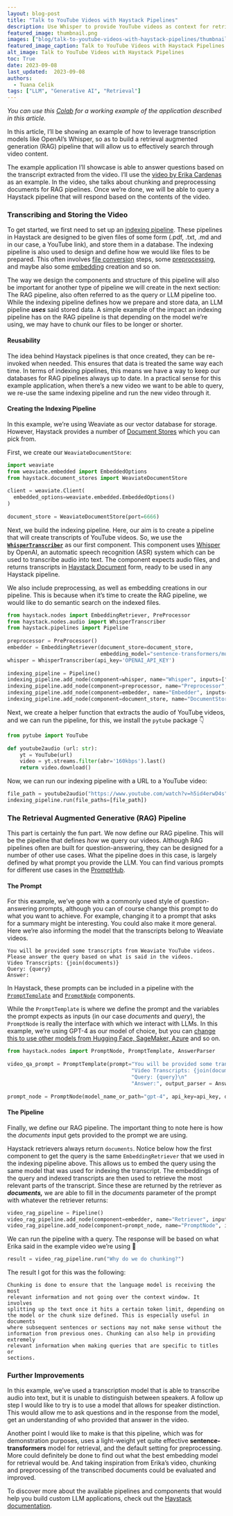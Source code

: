 ```yaml
---
layout: blog-post
title: "Talk to YouTube Videos with Haystack Pipelines"
description: Use Whisper to provide YouTube videos as context for retrieval augmented generation
featured_image: thumbnail.png
images: ["blog/talk-to-youtube-videos-with-haystack-pipelines/thumbnail.png"]
featured_image_caption: Talk to YouTube Videos with Haystack Pipelines
alt_image: Talk to YouTube Videos with Haystack Pipelines
toc: True
date: 2023-09-08
last_updated:  2023-09-08
authors:
  - Tuana Celik
tags: ["LLM", "Generative AI", "Retrieval"]
---
```



_You can use this_ [_Colab_](https://colab.research.google.com/drive/1sZM5Y1NkPOy3y8HCsecsmhjImrARIVru?usp=sharing) _for a working example of the application described in this article._

In this article, I’ll be showing an example of how to leverage transcription models like OpenAI’s Whisper, so as to build a retrieval augmented generation (RAG) pipeline that will allow us to effectively search through video content.

The example application I’ll showcase is able to answer questions based on the transcript extracted from the video. I’ll use the [video by Erika Cardenas](https://www.youtube.com/watch?v=h5id4erwD4s) as an example. In the video, she talks about chunking and preprocessing documents for RAG pipelines. Once we’re done, we will be able to query a Haystack pipeline that will respond based on the contents of the video.

### Transcribing and Storing the Video

To get started, we first need to set up an [indexing pipeline](https://docs.haystack.deepset.ai/docs/pipelines#indexing-pipelines). These pipelines in Haystack are designed to be given files of some form (.pdf, .txt, .md and in our case, a YouTube link), and store them in a database. The indexing pipeline is also used to design and define how we would like files to be prepared. This often involves [file conversion](https://docs.haystack.deepset.ai/docs/file_converters) steps, some [preprocessing](https://docs.haystack.deepset.ai/docs/preprocessor), and maybe also some [embedding](https://docs.haystack.deepset.ai/docs/retriever#embedding-retrieval-recommended) creation and so on.

The way we design the components and structure of this pipeline will also be important for another type of pipeline we will create in the next section: The RAG pipeline, also often referred to as the query or LLM pipeline too. While the indexing pipeline defines how we prepare and store data, an LLM pipeline **_uses_** said stored data. A simple example of the impact an indexing pipeline has on the RAG pipeline is that depending on the model we’re using, we may have to chunk our files to be longer or shorter.

#### Reusability

The idea behind Haystack pipelines is that once created, they can be re-invoked when needed. This ensures that data is treated the same way each time. In terms of indexing pipelines, this means we have a way to keep our databases for RAG pipelines always up to date. In a practical sense for this example application, when there’s a new video we want to be able to query, we re-use the same indexing pipeline and run the new video through it.

#### Creating the Indexing Pipeline

In this example, we’re using Weaviate as our vector database for storage. However, Haystack provides a number of [Document Stores](https://haystack.deepset.ai/integrations?type=Document+Store) which you can pick from.

First, we create our `WeaviateDocumentStore`:
```python
import weaviate  
from weaviate.embedded import EmbeddedOptions  
from haystack.document_stores import WeaviateDocumentStore  
  
client = weaviate.Client(  
  embedded_options=weaviate.embedded.EmbeddedOptions()  
)  
  
document_store = WeaviateDocumentStore(port=6666)
```
Next, we build the indexing pipeline. Here, our aim is to create a pipeline that will create transcripts of YouTube videos. So, we use the [**`WhisperTranscriber`**](https://docs.haystack.deepset.ai/docs/whisper_transcriber) as our first component. This component uses [Whisper](https://openai.com/research/whisper) by OpenAI, an automatic speech recognition (ASR) system which can be used to transcribe audio into text. The component expects audio files, and returns transcripts in [Haystack Document](https://docs.haystack.deepset.ai/docs/documents_answers_labels) form, ready to be used in any Haystack pipeline.

We also include preprocessing, as well as embedding creations in our pipeline. This is because when it’s time to create the RAG pipeline, we would like to do semantic search on the indexed files.
```python
from haystack.nodes import EmbeddingRetriever, PreProcessor  
from haystack.nodes.audio import WhisperTranscriber  
from haystack.pipelines import Pipeline  
  
preprocessor = PreProcessor()  
embedder = EmbeddingRetriever(document_store=document_store,   
                              embedding_model="sentence-transformers/multi-qa-mpnet-base-dot-v1")  
whisper = WhisperTranscriber(api_key='OPENAI_API_KEY')  
  
indexing_pipeline = Pipeline()  
indexing_pipeline.add_node(component=whisper, name="Whisper", inputs=["File"])  
indexing_pipeline.add_node(component=preprocessor, name="Preprocessor", inputs=["Whisper"])  
indexing_pipeline.add_node(component=embedder, name="Embedder", inputs=["Preprocessor"])  
indexing_pipeline.add_node(component=document_store, name="DocumentStore", inputs=["Embedder"])
```
Next, we create a helper function that extracts the audio of YouTube videos, and we can run the pipeline, for this, we install the `pytube` package 👇
```python
from pytube import YouTube  
  
def youtube2audio (url: str):  
    yt = YouTube(url)  
    video = yt.streams.filter(abr='160kbps').last()  
    return video.download()
```
Now, we can run our indexing pipeline with a URL to a YouTube video:
```python
file_path = youtube2audio("https://www.youtube.com/watch?v=h5id4erwD4s")  
indexing_pipeline.run(file_paths=[file_path])
```
### The Retrieval Augmented Generative (RAG) Pipeline

This part is certainly the fun part. We now define our RAG pipeline. This will be the pipeline that defines _how_ we query our videos. Although RAG pipelines often are built for question-answering, they can be designed for a number of other use cases. What the pipeline does in this case, is largely defined by what prompt you provide the LLM. You can find various prompts for different use cases in the [PromptHub](https://prompthub.deepset.ai/).

#### The Prompt

For this example, we’ve gone with a commonly used style of question-answering prompts, although you can of course change this prompt to do what you want to achieve. For example, changing it to a prompt that asks for a summary might be interesting. You could also make it more general. Here we’re also informing the model that the transcripts belong to Weaviate videos.
```
You will be provided some transcripts from Weaviate YouTube videos.   
Please answer the query based on what is said in the videos.  
Video Transcripts: {join(documents)}  
Query: {query}  
Answer:
```
In Haystack, these prompts can be included in a pipeline with the [`PromptTemplate`](https://docs.haystack.deepset.ai/docs/prompt_node#prompttemplates) and [`PromptNode`](https://docs.haystack.deepset.ai/docs/prompt_node) components.

While the `PromptTemplate` is where we define the prompt and the variables the prompt expects as inputs (in our case _documents_ and _query_), the `PromptNode` is really the interface with which we interact with LLMs. In this example, we’re using GPT-4 as our model of choice, but you can [change this to use other models from Hugging Face, SageMaker, Azure](https://docs.haystack.deepset.ai/docs/prompt_node#models) and so on.
```python
from haystack.nodes import PromptNode, PromptTemplate, AnswerParser  
  
video_qa_prompt = PromptTemplate(prompt="You will be provided some transcripts from Weaviate YouTube videos. Please answer the query based on what is said in the videos.\n"  
                                        "Video Transcripts: {join(documents)}\n"  
                                        "Query: {query}\n"  
                                        "Answer:", output_parser = AnswerParser())  
  
prompt_node = PromptNode(model_name_or_path="gpt-4", api_key=api_key, default_prompt_template=video_qa_prompt)
```
#### The Pipeline

Finally, we define our RAG pipeline. The important thing to note here is how the _documents_ input gets provided to the prompt we are using.

Haystack retrievers always return `documents`. Notice below how the first component to get the query is the same `EmbeddingRetriever` that we used in the indexing pipeline above. This allows us to embed the query using the same model that was used for indexing the transcript. The embeddings of the query and indexed transcripts are then used to retrieve the most relevant parts of the transcript. Since these are returned by the retriever as **_documents,_** we are able to fill in the _documents_ parameter of the prompt with whatever the retriever returns:
```python
video_rag_pipeline = Pipeline()  
video_rag_pipeline.add_node(component=embedder, name="Retriever", inputs=["Query"])  
video_rag_pipeline.add_node(component=prompt_node, name="PromptNode", inputs=["Retriever"])
```
We can run the pipeline with a query. The response will be based on what Erika said in the example video we’re using 🤗
```python
result = video_rag_pipeline.run("Why do we do chunking?")
```
The result I got for this was the following:
```
Chunking is done to ensure that the language model is receiving the most   
relevant information and not going over the context window. It involves   
splitting up the text once it hits a certain token limit, depending on   
the model or the chunk size defined. This is especially useful in documents   
where subsequent sentences or sections may not make sense without the   
information from previous ones. Chunking can also help in providing extremely   
relevant information when making queries that are specific to titles or   
sections.
```
### Further Improvements

In this example, we’ve used a transcription model that is able to transcribe audio into text, but it is unable to distinguish between speakers. A follow up step I would like to try is to use a model that allows for speaker distinction. This would allow me to ask questions and in the response from the model, get an understanding of who provided that answer in the video.

Another point I would like to make is that this pipeline, which was for demonstration purposes, uses a light-weight yet quite effective **sentence-transformers** model for retrieval, and the default setting for preprocessing. More could definitely be done to find out what the best embedding model for retrieval would be. And taking inspiration from Erika’s video, chunking and preprocessing of the transcribed documents could be evaluated and improved.

To discover more about the available pipelines and components that would help you build custom LLM applications, check out the [Haystack documentation](https://docs.haystack.deepset.ai/).